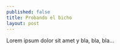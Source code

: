```yaml
---
published: false
title: Probando el bicho
layout: post
---
```

Lorem ipsum dolor sit amet y bla, bla, bla...